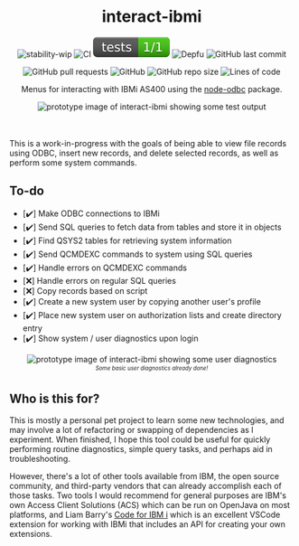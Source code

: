 <h1 align="center">interact-ibmi</h1>
<p align="center">
<img src="https://img.shields.io/badge/stability-wip-lightgrey.svg?style=plastic" alt="stability-wip"> <img src="https://github.com/Teqed/interact-ibmi/actions/workflows/continuous-integration.yml/badge.svg?event=push&style=plastic" alt="CI"> <img src="https://raw.githubusercontent.com/Teqed/interact-ibmi/main/.github/assets/build.svg" alt="Tests"> <img src="https://img.shields.io/depfu/dependencies/github/Teqed/interact-ibmi?style=plastic" alt="Depfu"> <img src="https://img.shields.io/github/last-commit/Teqed/interact-ibmi?style=plastic" alt="GitHub last commit">
</p><p align="center">
<img src="https://img.shields.io/github/issues-pr/Teqed/interact-ibmi?style=plastic" alt="GitHub pull requests"> <img src="https://img.shields.io/github/license/Teqed/interact-ibmi?style=plastic" alt="GitHub"> <img src="https://img.shields.io/github/repo-size/Teqed/interact-ibmi?style=plastic" alt="GitHub repo size"> <img src="https://img.shields.io/tokei/lines/github/Teqed/interact-ibmi?style=plastic" alt="Lines of code">
</p>

<p align="center">Menus for interacting with IBMi AS400 using the <a href="https://github.com/markdirish/node-odbc/">node-odbc</a> package.</p>
<p align="center">
<img src="https://user-images.githubusercontent.com/5181964/186485005-d9686590-5599-4329-bdfa-083d5dde18ea.png" alt="prototype image of interact-ibmi showing some test output">
</p><br><br>
 This is a work-in-progress with the goals of being able to view file records using ODBC, insert new records, and delete selected records, as well as perform some system commands.

## To-do

* [:heavy_check_mark:] Make ODBC connections to IBMi
* [:heavy_check_mark:] Send SQL queries to fetch data from tables and store it in objects
* [:heavy_check_mark:] Find QSYS2 tables for retrieving system information
* [:heavy_check_mark:] Send QCMDEXC commands to system using SQL queries
* [:heavy_check_mark:] Handle errors on QCMDEXC commands
* [❌] Handle errors on regular SQL queries
* [❌] Copy records based on script
* [:heavy_check_mark:] Create a new system user by copying another user's profile
* [:heavy_check_mark:] Place new system user on authorization lists and create directory entry
* [:heavy_check_mark:] Show system / user diagnostics upon login

<p align="center">
<img src="https://user-images.githubusercontent.com/5181964/188281738-bfe1880c-8d2b-490f-aca4-cb7c1f543614.png" alt="prototype image of interact-ibmi showing some user diagnostics">
<br>
<sup><small><i>Some basic user diagnostics already done!</i></small></sup>
</p>

## Who is this for?

This is mostly a personal pet project to learn some new technologies, and may involve a lot of refactoring or swapping of dependencies as I experiment. When finished, I hope this tool could be useful for quickly performing routine diagnostics, simple query tasks, and perhaps aid in troubleshooting. 

However, there's a lot of other tools available from IBM, the open source community, and third-party vendors that can already accomplish each of those tasks. Two tools I would recommend for general purposes are IBM's own Access Client Solutions (ACS) which can be run on OpenJava on most platforms, and Liam Barry's [Code for IBM i](https://github.com/halcyon-tech/vscode-ibmi) which is an excellent VSCode extension for working with IBMi that includes an API for creating your own extensions.
